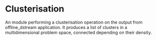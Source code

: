 Clusterisation
==============

An module performing a clusterisation operation on the output from offline_dstream application.
It produces a list of clusters in a multidimensional problem space, connected depending on their density.
